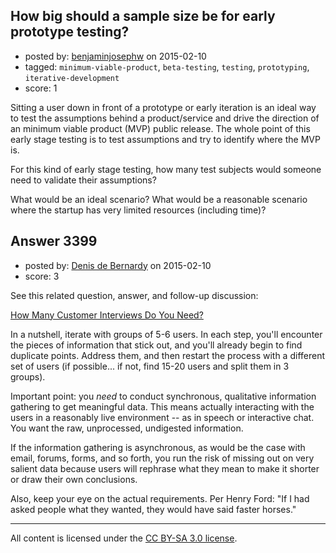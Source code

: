 ## How big should a sample size be for early prototype testing?

- posted by: [benjaminjosephw](https://stackexchange.com/users/2869889/benjaminjosephw) on 2015-02-10
- tagged: `minimum-viable-product`, `beta-testing`, `testing`, `prototyping`, `iterative-development`
- score: 1

<p>Sitting a user down in front of a prototype or early iteration is an ideal way to test the assumptions behind a product/service and drive the direction of an minimum viable product (MVP) public release. The whole point of this early stage testing is to test assumptions and try to identify where the MVP is.</p>

<p>For this kind of early stage testing, how many test subjects would someone need to validate their assumptions?</p>

<p>What would be an ideal scenario? What would be a reasonable scenario where the startup has very limited resources (including time)?</p>



## Answer 3399

- posted by: [Denis de Bernardy](https://stackexchange.com/users/182468/denis-de-bernardy) on 2015-02-10
- score: 3

<p>See this related question, answer, and follow-up discussion:</p>

<p><a href="https://startups.stackexchange.com/questions/1349/how-many-customer-interviews-do-you-need/3175#3175">How Many Customer Interviews Do You Need?</a></p>

<p>In a nutshell, iterate with groups of 5-6 users. In each step, you'll encounter the pieces of information that stick out, and you'll already begin to find duplicate points. Address them, and then restart the process with a different set of users (if possible... if not, find 15-20 users and split them in 3 groups).</p>

<p>Important point: you <em>need</em> to conduct synchronous, qualitative information gathering to get meaningful data. This means actually interacting with the users in a reasonably live environment -- as in speech or interactive chat. You want the raw, unprocessed, undigested information.</p>

<p>If the information gathering is asynchronous, as would be the case with email, forums, forms, and so forth, you run the risk of missing out on very salient data because users will rephrase what they mean to make it shorter or draw their own conclusions.</p>

<p>Also, keep your eye on the actual requirements. Per Henry Ford: "If I had asked people what they wanted, they would have said faster horses."</p>




---

All content is licensed under the [CC BY-SA 3.0 license](https://creativecommons.org/licenses/by-sa/3.0/).
